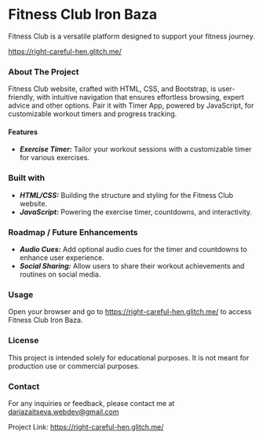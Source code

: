 # Fitness Club Iron Baza

Fitness Club is a versatile platform designed to support your fitness journey.

<https://right-careful-hen.glitch.me/>

### About The Project
Fitness Club website, crafted with HTML, CSS, and Bootstrap, is user-friendly, with intuitive navigation that ensures effortless browsing, expert advice and other options. Pair it with Timer App, powered by JavaScript, for customizable workout timers and progress tracking.
#### Features
* ***Exercise Timer:*** Tailor your workout sessions with a customizable timer for various exercises.

### Built with
* ***HTML/CSS:*** Building the structure and styling for the Fitness Club website.
* ***JavaScript:*** Powering the exercise timer, countdowns, and interactivity.

### Roadmap / Future Enhancements
* ***Audio Cues:*** Add optional audio cues for the timer and countdowns to enhance user experience.
* ***Social Sharing:*** Allow users to share their workout achievements and routines on social media.

### Usage
Open your browser and go to <https://right-careful-hen.glitch.me/> to access Fitness Club Iron Baza.

### License

This project is intended solely for educational purposes. It is not meant for production use or commercial purposes.

### Contact

For any inquiries or feedback, please contact me at [dariazaitseva.webdev@gmail.com](dariazaitseva.webdev@gmail.com)

Project Link: <https://right-careful-hen.glitch.me/>
